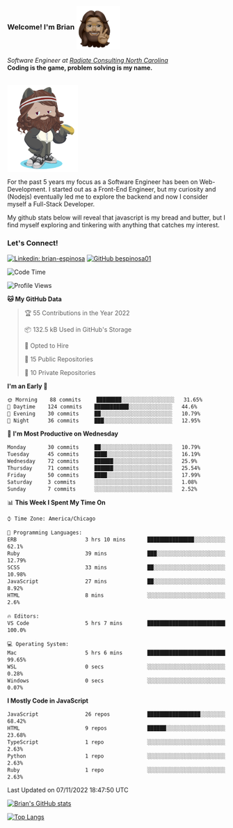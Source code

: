 ###  Welcome! I'm Brian <img align="center" src="https://github.com/bespinosa01/bespinosa01/blob/main/assets/peace-animoji.png" height="100" /></h2>
<p><em>Software Engineer at <a href="https://www.radiateconsulting.coop/north-carolina-tech-coop">Radiate Consulting North Carolina</a>
 <br/>
<!-- </br>Developer Consultant at <a href="https://codethedream.org/">Code The Dream</a> -->
</em> <b>Coding is the game, problem solving is my name.</b></p>

<br/>


 <img align="center" src="https://github.com/bespinosa01/bespinosa01/blob/main/assets/octo-me.png" height="200" /> 
 <p>
 For the past 5 years my focus as a Software Engineer has been on Web-Development. I started out as a Front-End Engineer, but my curiosity and (Nodejs) eventually led me to explore the backend and now I consider myself a Full-Stack Developer.
</p>
<p>
 My github stats below will reveal that javascript is my bread and butter, but I find myself exploring and tinkering with anything that catches my interest. 
 </p>
 
 
### Let's Connect!

[![Linkedin: brian-espinosa](https://img.shields.io/badge/-brian--espinosa-blue?style=flat-square&logo=Linkedin&logoColor=white&link=https://www.linkedin.com/in/brian-espinosa/)](https://www.linkedin.com/in/brian-espinosa/)
[![GitHub bespinosa01](https://img.shields.io/github/followers/bespinosa01?label=follow&style=social)](https://github.com/bespinosa01)



<!--START_SECTION:waka-->
![Code Time](http://img.shields.io/badge/Code%20Time-913%20hrs%202%20mins-blue)

![Profile Views](http://img.shields.io/badge/Profile%20Views-0-blue)

**🐱 My GitHub Data** 

> 🏆 55 Contributions in the Year 2022
 > 
> 📦 132.5 kB Used in GitHub's Storage 
 > 
> 💼 Opted to Hire
 > 
> 📜 15 Public Repositories 
 > 
> 🔑 10 Private Repositories  
 > 
**I'm an Early 🐤** 

```text
🌞 Morning    88 commits     ████████░░░░░░░░░░░░░░░░░   31.65% 
🌆 Daytime    124 commits    ███████████░░░░░░░░░░░░░░   44.6% 
🌃 Evening    30 commits     ██░░░░░░░░░░░░░░░░░░░░░░░   10.79% 
🌙 Night      36 commits     ███░░░░░░░░░░░░░░░░░░░░░░   12.95%

```
📅 **I'm Most Productive on Wednesday** 

```text
Monday       30 commits     ██░░░░░░░░░░░░░░░░░░░░░░░   10.79% 
Tuesday      45 commits     ████░░░░░░░░░░░░░░░░░░░░░   16.19% 
Wednesday    72 commits     ██████░░░░░░░░░░░░░░░░░░░   25.9% 
Thursday     71 commits     ██████░░░░░░░░░░░░░░░░░░░   25.54% 
Friday       50 commits     ████░░░░░░░░░░░░░░░░░░░░░   17.99% 
Saturday     3 commits      ░░░░░░░░░░░░░░░░░░░░░░░░░   1.08% 
Sunday       7 commits      ░░░░░░░░░░░░░░░░░░░░░░░░░   2.52%

```


📊 **This Week I Spent My Time On** 

```text
⌚︎ Time Zone: America/Chicago

💬 Programming Languages: 
ERB                      3 hrs 10 mins       ███████████████░░░░░░░░░░   62.1% 
Ruby                     39 mins             ███░░░░░░░░░░░░░░░░░░░░░░   12.79% 
SCSS                     33 mins             ██░░░░░░░░░░░░░░░░░░░░░░░   10.98% 
JavaScript               27 mins             ██░░░░░░░░░░░░░░░░░░░░░░░   8.92% 
HTML                     8 mins              ░░░░░░░░░░░░░░░░░░░░░░░░░   2.6%

🔥 Editors: 
VS Code                  5 hrs 7 mins        █████████████████████████   100.0%

💻 Operating System: 
Mac                      5 hrs 6 mins        █████████████████████████   99.65% 
WSL                      0 secs              ░░░░░░░░░░░░░░░░░░░░░░░░░   0.28% 
Windows                  0 secs              ░░░░░░░░░░░░░░░░░░░░░░░░░   0.07%

```

**I Mostly Code in JavaScript** 

```text
JavaScript               26 repos            █████████████████░░░░░░░░   68.42% 
HTML                     9 repos             ██████░░░░░░░░░░░░░░░░░░░   23.68% 
TypeScript               1 repo              ░░░░░░░░░░░░░░░░░░░░░░░░░   2.63% 
Python                   1 repo              ░░░░░░░░░░░░░░░░░░░░░░░░░   2.63% 
Ruby                     1 repo              ░░░░░░░░░░░░░░░░░░░░░░░░░   2.63%

```



 Last Updated on 07/11/2022 18:47:50 UTC
<!--END_SECTION:waka-->


<!--  Github STATS -->
[![Brian's GitHub stats](https://github-readme-stats.vercel.app/api?username=bespinosa01&hide=stars,contribs&count_private=true&show_icons=true)](https://github.com/anuraghazra/github-readme-stats)

[![Top Langs](https://github-readme-stats.vercel.app/api/top-langs/?username=bespinosa01&layout=compact)](https://github.com/anuraghazra/github-readme-stats)



<!--
**bespinosa01/bespinosa01** is a ✨ _special_ ✨ repository because its `README.md` (this file) appears on your GitHub profile.

Here are some ideas to get you started:

- 🔭 I’m currently working on ...
- 🌱 I’m currently learning ...
- 👯 I’m looking to collaborate on ...
- 🤔 I’m looking for help with ...
- 💬 Ask me about ...
- 📫 How to reach me: ...
- 😄 Pronouns: ...
- ⚡ Fun fact: ...
-->
